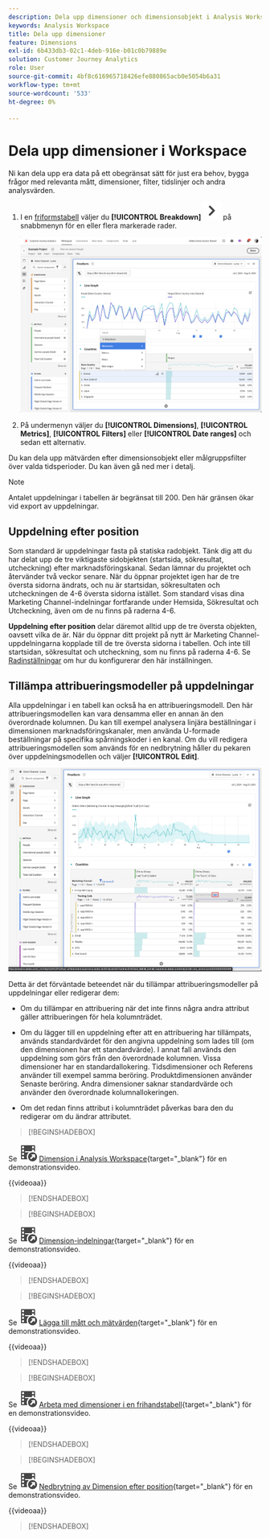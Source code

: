 ```yaml
---
description: Dela upp dimensioner och dimensionsobjekt i Analysis Workspace.
keywords: Analysis Workspace
title: Dela upp dimensioner
feature: Dimensions
exl-id: 6b433db3-02c1-4deb-916e-b01c0b79889e
solution: Customer Journey Analytics
role: User
source-git-commit: 4bf8c616965718426efe880865acb0e5054b6a31
workflow-type: tm+mt
source-wordcount: '533'
ht-degree: 0%

---
```


# Dela upp dimensioner i Workspace

Ni kan dela upp era data på ett obegränsat sätt för just era behov, bygga frågor med relevanta mått, dimensioner, filter, tidslinjer och andra analysvärden.

1. I en [friformstabell](/help/analysis-workspace/visualizations/freeform-table/freeform-table.md) väljer du **[!UICONTROL Breakdown]** ![SparronRight](/help/assets/icons/ChevronRight.svg) på snabbmenyn för en eller flera markerade rader.

   ![Stegresultat som visar Skapa avisering från markering.](assets/breakdown.png)

1. På undermenyn väljer du **[!UICONTROL Dimensions]**, **[!UICONTROL Metrics]**, **[!UICONTROL Filters]** eller **[!UICONTROL Date ranges]** och sedan ett alternativ.

Du kan dela upp mätvärden efter dimensionsobjekt eller målgruppsfilter över valda tidsperioder. Du kan även gå ned mer i detalj.

>[!NOTE]
>
>Antalet uppdelningar i tabellen är begränsat till 200. Den här gränsen ökar vid export av uppdelningar.

## Uppdelning efter position

Som standard är uppdelningar fasta på statiska radobjekt. Tänk dig att du har delat upp de tre viktigaste sidobjekten (startsida, sökresultat, utcheckning) efter marknadsföringskanal. Sedan lämnar du projektet och återvänder två veckor senare. När du öppnar projektet igen har de tre översta sidorna ändrats, och nu är startsidan, sökresultaten och utcheckningen de 4-6 översta sidorna istället. Som standard visas dina Marketing Channel-indelningar fortfarande under Hemsida, Sökresultat och Utcheckning, även om de nu finns på raderna 4-6.

**Uppdelning efter position** delar däremot alltid upp de tre översta objekten, oavsett vilka de är. När du öppnar ditt projekt på nytt är Marketing Channel-uppdelningarna kopplade till de tre översta sidorna i tabellen. Och inte till startsidan, sökresultat och utcheckning, som nu finns på raderna 4-6. Se [Radinställningar](/help/analysis-workspace/visualizations/freeform-table/column-row-settings/table-settings.md) om hur du konfigurerar den här inställningen.



## Tillämpa attribueringsmodeller på uppdelningar

Alla uppdelningar i en tabell kan också ha en attribueringsmodell. Den här attribueringsmodellen kan vara densamma eller en annan än den överordnade kolumnen. Du kan till exempel analysera linjära beställningar i dimensionen marknadsföringskanaler, men använda U-formade beställningar på specifika spårningskoder i en kanal. Om du vill redigera attribueringsmodellen som används för en nedbrytning håller du pekaren över uppdelningsmodellen och väljer **[!UICONTROL Edit]**.

![Jämförelse av orderattribut som visar brytningsinställningarna](assets/breakdown-attribution.png)

Detta är det förväntade beteendet när du tillämpar attribueringsmodeller på uppdelningar eller redigerar dem:

* Om du tillämpar en attribuering när det inte finns några andra attribut gäller attribueringen för hela kolumnträdet.

* Om du lägger till en uppdelning efter att en attribuering har tillämpats, används standardvärdet för den angivna uppdelning som lades till (om den dimensionen har ett standardvärde). I annat fall används den uppdelning som görs från den överordnade kolumnen. Vissa dimensioner har en standardallokering. Tidsdimensioner och Referens använder till exempel samma beröring. Produktdimensionen använder Senaste beröring. Andra dimensioner saknar standardvärde och använder den överordnade kolumnallokeringen.

* Om det redan finns attribut i kolumnträdet påverkas bara den du redigerar om du ändrar attributet.

>[!BEGINSHADEBOX]

Se ![VideoCheckedOut](/help/assets/icons/VideoCheckedOut.svg) [Dimension i Analysis Workspace](https://video.tv.adobe.com/v/23971?quality=12&learn=on){target="_blank"} för en demonstrationsvideo.

{{videoaa}}

>[!ENDSHADEBOX]


>[!BEGINSHADEBOX]

Se ![VideoCheckedOut](/help/assets/icons/VideoCheckedOut.svg) [Dimension-indelningar](https://video.tv.adobe.com/v/23969?quality=12&learn=on){target="_blank"} för en demonstrationsvideo.

{{videoaa}}

>[!ENDSHADEBOX]


>[!BEGINSHADEBOX]

Se ![VideoCheckedOut](/help/assets/icons/VideoCheckedOut.svg) [Lägga till mått och mätvärden](https://video.tv.adobe.com/v/30606?quality=12&learn=on){target="_blank"} för en demonstrationsvideo.

{{videoaa}}

>[!ENDSHADEBOX]


>[!BEGINSHADEBOX]

Se ![VideoCheckedOut](/help/assets/icons/VideoCheckedOut.svg) [Arbeta med dimensioner i en frihandstabell](https://video.tv.adobe.com/v/40179?quality=12&learn=on){target="_blank"} för en demonstrationsvideo.

{{videoaa}}

>[!ENDSHADEBOX]


>[!BEGINSHADEBOX]

Se ![VideoCheckedOut](/help/assets/icons/VideoCheckedOut.svg) [Nedbrytning av Dimension efter position](https://video.tv.adobe.com/v/24033){target="_blank"} för en demonstrationsvideo.

{{videoaa}}

>[!ENDSHADEBOX]



